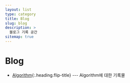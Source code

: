 ```yaml
---
layout: list
type: category
title: Blog
slug: blog
description: >
  블로그 기록 공간
sitemap: true
---
```

# Blog
* [Algorithm]{:.heading.flip-title} --- Algorithm에 대한 기록물


[Algorithm]: /blog/algorithm/